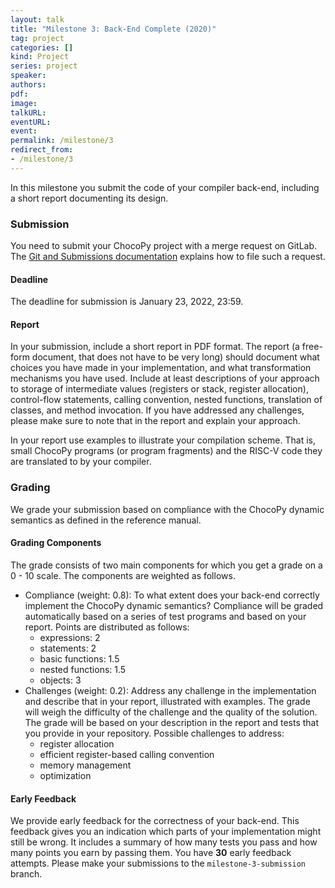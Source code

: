 ```yaml
---
layout: talk
title: "Milestone 3: Back-End Complete (2020)"
tag: project
categories: []
kind: Project
series: project
speaker:
authors:
pdf:
image:
talkURL:
eventURL:
event:
permalink: /milestone/3
redirect_from:
- /milestone/3
---
```


In this milestone you submit the code of your compiler back-end, including a short report documenting its design.

### Submission

You need to submit your ChocoPy project with a merge request on GitLab.
The [Git and Submissions documentation]({{site.baseurl}}/lab/1d) explains how to file such a request.

#### Deadline

The deadline for submission is January 23, 2022, 23:59.

#### Report

In your submission, include a short report in PDF format. The report (a free-form document, that does not have to be very long) should document what choices you have made in your implementation, and what transformation mechanisms you have used.
Include at least descriptions of your approach to storage of intermediate values (registers or stack, register allocation), control-flow statements, calling convention, nested functions, translation of classes, and method invocation.
If you have addressed any challenges, please make sure to note that in the report and explain your approach.

In your report use examples to illustrate your compilation scheme. That is, small ChocoPy programs (or program fragments) and the RISC-V code they are translated to by your compiler.

### Grading

We grade your submission based on compliance with the ChocoPy dynamic semantics as defined in the reference manual.

#### Grading Components

The grade consists of two main components for which you get a grade on a 0 - 10 scale. The components are weighted as follows.

* Compliance (weight: 0.8): To what extent does your back-end correctly implement the ChocoPy dynamic semantics? Compliance will be graded automatically based on a series of test programs and based on your report. Points are distributed as follows:
  - expressions: 2
  - statements: 2
  - basic functions: 1.5
  - nested functions: 1.5
  - objects: 3
* Challenges (weight: 0.2): Address any challenge in the implementation and describe that in your report, illustrated with examples. The grade will weigh the difficulty of the challenge and the quality of the solution. The grade will be based on your description in the report and tests that you provide in your repository. Possible challenges to address:
  - register allocation
  - efficient register-based calling convention
  - memory management
  - optimization

#### Early Feedback

We provide early feedback for the correctness of your back-end.
This feedback gives you an indication which parts of your implementation might still be wrong.
It includes a summary of how many tests you pass and how many points you earn by passing them.
You have **30** early feedback attempts.
Please make your submissions to the `milestone-3-submission` branch.

